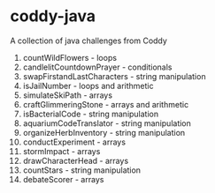 # coddy-java
A collection of java challenges from Coddy

01. countWildFlowers - loops
02. candlelitCountdownPrayer - conditionals
03. swapFirstandLastCharacters - string manipulation
04. isJailNumber - loops and arithmetic
05. simulateSkiPath - arrays
06. craftGlimmeringStone - arrays and arithmetic
07. isBacterialCode - string manipulation
08. aquariumCodeTranslator - string manipulation
09. organizeHerbInventory - string manipulation
10. conductExperiment - arrays
11. stormImpact - arrays
12. drawCharacterHead - arrays
13. countStars - string manipulation
14. debateScorer - arrays

